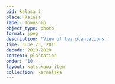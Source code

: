 ```yaml
---
pid: kalasa_2
place: Kalasa
label: Township
object_type: photo
format: jpeg
description: 'View of tea plantations '
time: June 25, 2015
decade: 2010-2020
content: plantation
order: '10'
layout: katsukawa_item
collection: karnataka
---
```

